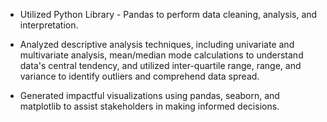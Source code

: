 - Utilized Python Library - Pandas to perform data cleaning, analysis, and interpretation.

- Analyzed descriptive analysis techniques, including univariate and multivariate analysis, mean/median mode calculations to understand data's central tendency, and utilized inter-quartile range, range, and variance to identify outliers and comprehend data spread.

- Generated impactful visualizations using pandas, seaborn, and matplotlib to assist stakeholders in making informed decisions.
